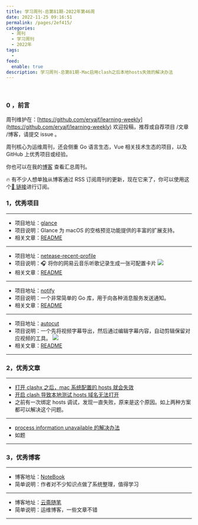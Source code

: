 ```yaml
---
title: 学习周刊-总第81期-2022年第46周
date: 2022-11-25 09:16:51
permalink: /pages/2ef415/
categories:
  - 周刊
  - 学习周刊
  - 2022年
tags:
  -
feed:
  enable: true
description: 学习周刊-总第81期-Mac启用clash之后本地hosts失效的解决办法
---
```


<br><ArticleTopAd></ArticleTopAd>

### 0 ，前言

周刊维护在：[https://github.com/eryajf/learning-weekly](https://github.com/eryajf/learning-weekly) 欢迎投稿，推荐或自荐项目 /文章 /博客，请提交 issue 。

周刊核心为运维周刊，还会侧重 Go 语言生态，Vue 相关技术生态的项目，以及 GitHub 上优秀项目或经验。

你也可以在我的[博客](https://wiki.eryajf.net/learning-weekly/) 查看汇总周刊。

🔥 有不少人想单独从博客通过 RSS 订阅周刊的更新，现在它来了，你可以使用这个[🔗 链接](https://wiki.eryajf.net/learning-weekly.xml)进行订阅。

### 1，优秀项目

---

- 项目地址：[glance](https://github.com/chamburr/glance)
- 项目说明：Glance 为 macOS 的空格预览功能提供的丰富的扩展支持。
- 相关文章：[README](https://github.com/chamburr/glance#readme)

---

- 项目地址：[netease-recent-profile](https://github.com/zonemeen/netease-recent-profile)
- 项目说明：🎧 将你的网易云音乐听歌记录生成一张可配置卡片
  ![](http://t.eryajf.net/imgs/2022/11/9c99b9905f041a72.png)
- 相关文章：[README](https://github.com/zonemeen/netease-recent-profile#readme)

---

- 项目地址：[notify](https://github.com/nikoksr/notify)
- 项目说明：一个非常简单的 Go 库，用于向各种消息服务发送通知。
- 相关文章：[README](https://github.com/nikoksr/notify#readme)

---

- 项目地址：[autocut](https://github.com/mli/autocut)
- 项目说明：一个先将视频字幕导出，然后通过编辑字幕内容，自动剪辑保留对应视频的工具。
  ![](http://t.eryajf.net/imgs/2022/11/894d79542bd5b78f.jpg)
- 相关文章：[README](https://github.com/mli/autocut#readme)

---

### 2，优秀文章

---

- [打开 clashx 之后，mac 系统配置的 hosts 就会失效](https://github.com/Dreamacro/clash/issues/423)
- [开启 clash 导致本地测试 hosts 域名无法打开](https://blog.csdn.net/qq_41614928/article/details/126690880)
- 之前有一次绑定 hosts 调试，发现一直失败，原来是这个原因。如上两种方案都可以解决这个问题。

---

- [process information unavailable 的解决办法](https://developer.aliyun.com/article/250680)
- 如题

---

### 3，优秀博客

---

- 博客地址：[NoteBook](https://caimengzhi.gitee.io/books/)
- 简单说明：作者对不少知识点做了系统整理，值得学习

---

- 博客地址：[云斋随笔](https://www.mikesay.com/)
- 简单说明：运维博客，一些文章不错

---


<br><ArticleTopAd></ArticleTopAd>
